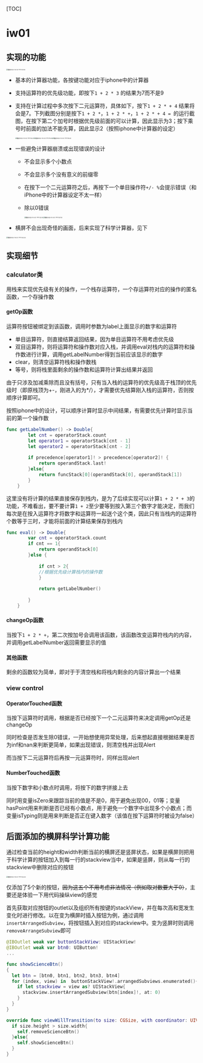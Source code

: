 [TOC]

# iw01

## 实现的功能

<img src="./report.assets/截屏2022-10-03 下午7.09.10.png" alt="截屏2022-10-03 下午7.09.10" style="zoom:25%;" />

- 基本的计算器功能，各按键功能对应于iphone中的计算器

- 支持运算符的优先级功能，即按下`1 + 2 * 3` 的结果为7而不是9

- 支持在计算过程中多次按下二元运算符，具体如下，按下`1 + 2 * + 4` 结果将会是7。下列截图分别是按下`1 + 2 *`，`1 + 2 * +`，`1 + 2 * + 4 = `的运行截图，在按下第二个加号时根据优先级前面的可以计算，因此显示为3；按下乘号时前面的加法不能先算，因此显示2（按照iphone中计算器的设定）

  

  <img src="./report.assets/截屏2022-10-03 下午7.14.01.png" alt="截屏2022-10-03 下午7.14.01" style="zoom:25%;" /><img src="./report.assets/截屏2022-10-03 下午7.15.14.png" alt="截屏2022-10-03 下午7.15.14" style="zoom:25%;" /><img src="./report.assets/截屏2022-10-03 下午7.15.53.png" alt="截屏2022-10-03 下午7.15.53" style="zoom:25%;" />

- 一些避免计算器崩溃或出现错误的设计

  - 不会显示多个小数点

  - 不会显示多个没有意义的前缀零

  - 在按下一个二元运算符之后，再按下一个单目操作符`+/- %`会提示错误（和iPhone中的计算器设定不太一样）

  - 除以0错误

    

    <img src="./report.assets/截屏2022-10-03 下午7.22.14.png" alt="截屏2022-10-03 下午7.22.14" style="zoom:25%;" /><img src="./report.assets/截屏2022-10-03 下午7.57.03.png" alt="截屏2022-10-03 下午7.57.03" style="zoom:25%;" />

- 横屏不会出现奇怪的画面，后来实现了科学计算器，见下

<img src="./report.assets/截屏2022-10-23 下午7.44.24.png" alt="截屏2022-10-23 下午7.44.24" style="zoom:25%;" />

## 实现细节

### calculator类

用栈来实现优先级有关的操作，一个栈存运算符，一个存运算符对应的操作的匿名函数，一个存操作数

#### getOp函数

运算符按钮被绑定到该函数，调用时参数为label上面显示的数字和运算符

- 单目运算符，则直接结算返回结果，因为单目运算符不用考虑优先级
- 双目运算符，则将运算符和操作数对应入栈，并调用eval对栈内的运算符和操作数进行计算，调用getLabelNumber得到当前应该显示的数字
- clear，则清空运算符栈和操作数栈
- 等号，则将栈里面剩余的操作数和运算符计算出结果并返回

由于只涉及加减乘除而且没有括号，只有当入栈的运算符的优先级高于栈顶的优先级时（即原栈顶为+-，刚进入的为*/），才需要优先结算刚入栈的运算符，否则按顺序计算即可。

按照iphone中的设计，可以顺序计算时显示中间结果，有需要优先计算时显示当前的第一个操作数

```swift
func getLabelNumber() -> Double{
        let cnt = operatorStack.count
        let operator1 = operatorStack[cnt - 1]
        let operator2 = operatorStack[cnt - 2]
        
        if precedence[operator1]! > precedence[operator2]! {
            return operandStack.last!
        }else{
            return funcStack[0](operandStack[0], operandStack[1])
        }
    }
```

这里没有将计算的结果直接保存到栈内，是为了后续实现可以计算`1 + 2 * + 3`的功能，不难看出，要不要计算`1 + 2`至少要等到按入第三个数字才能决定，而我们每次是在按入运算符才将数字和运算符一起送个这个类，因此只有当栈内的运算符个数等于三时，才能将前面的计算结果保存到栈内

```swift
func eval() -> Double{
        var cnt = operatorStack.count
        if cnt == 1{
            return operandStack[0]
        }else {
            
            if cnt > 2{
            //根据优先级计算栈内的操作数
            }
            
            return getLabelNumber()
            
        }
    }
```

#### changeOp函数

当按下`1 + 2 * +`，第二次按加号会调用该函数，该函数改变运算符栈内的内容，并调用getLabelNumber返回需要显示的值

#### 其他函数

剩余的函数较为简单，即对于于清空栈和将栈内剩余的内容计算出一个结果



### view control

#### OperatorTouched函数

当按下运算符时调用，根据是否已经按下一个二元运算符来决定调用getOp还是changeOp

同时检查是否发生除0错误，一开始想使用异常处理，后来想起直接根据结果是否为inf和nan来判断更简单，如果出现错误，则清空栈并出现Alert

而当按下二元运算符后再按一元运算符时，同样出现alert

#### NumberTouched函数

当按下数字和小数点时调用，将按下的数字拼接上去

同时用变量isZero来跟踪当前的值是不是0，用于避免出现00，01等；变量hasPoint用来判断是否已经有小数点，用于避免一个数字中出现多个小数点；而变量isTyping则是用来判断是否正在键入数字（该值在按下运算符时被设为false）





## 后面添加的横屏科学计算功能

通过检查当前的height和width判断当前的横屏还是竖屏状态，如果是横屏则把用于科学计算的按钮加入到每一行的stackview当中，如果是竖屏，则从每一行的stackview中删除对应的按钮

<img src="./report.assets/截屏2022-10-23 下午7.44.24.png" alt="截屏2022-10-23 下午7.44.24" style="zoom:25%;" />

仅添加了5个新的按钮，~~因为这五个不用考虑非法情况（例如取对数要大于0）~~，主要还是体验一下用代码操纵view的感觉

首先获取对应按钮的outlet以及组织所有按键的stackView，并在每次高和宽发生变化时进行修改。以在变为横屏时插入按钮为例，通过调用`insertArrangedSubview`，将按钮插入到对应的stackview中。变为竖屏时则调用`removeArrangeSubview`即可

```swift
@IBOutlet weak var buttonStackView: UIStackView!
@IBOutlet weak var btn0: UIButton!
...

func showScienceBtn()
{
  let btn = [btn0, btn1, btn2, btn3, btn4]
  for (index, view) in  buttonStackView!.arrangedSubviews.enumerated(){
    if let stackview = view as? UIStackView{
      stackview.insertArrangedSubview(btn[index]!, at: 0)
    }
  }
}

override func viewWillTransition(to size: CGSize, with coordinator: UIViewControllerTransitionCoordinator) {
  if size.height > size.width{
    self.removeScienceBtn()
  }else{
    self.showScienceBtn()
  }
}
```

